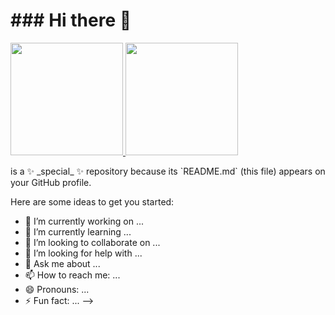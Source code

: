 # ### Hi there 👋


<p align="left">
<a href="https://github.com/LaraBusyanil/Lara">
  <img height="180em" src="https://github-readme-stats-eight-theta.vercel.app/api?username=larabusyanil&show_icons=true&theme=algolia&include_all_commits=true&count_private=true"/>
  <img height="180em" src="https://github-readme-stats-eight-theta.vercel.app/api/top-langs/?username=larabusyanil&layout=compact&langs_count=8&theme=algolia"/>
</a>
</p>
is a ✨ _special_ ✨ repository because its `README.md` (this file) appears on your GitHub profile.

Here are some ideas to get you started:

- 🔭 I’m currently working on ...
- 🌱 I’m currently learning ...
- 👯 I’m looking to collaborate on ...
- 🤔 I’m looking for help with ...
- 💬 Ask me about ...
- 📫 How to reach me: ...
- 😄 Pronouns: ...
- ⚡ Fun fact: ...
-->
